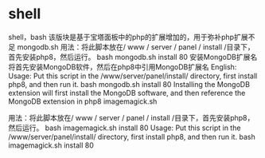 # shell
shell，bash
该版块是基于宝塔面板中的php的扩展增加的，用于弥补php扩展不足
mongodb.sh
用法：将此脚本放在/ www / server / panel / install /目录下，首先安装php8，然后运行。
bash mongodb.sh install 80
安装MongoDB扩展名将首先安装MongoDB软件，然后在php8中引用MongoDB扩展名
English:
Usage: Put this script in the /www/server/panel/install/ directory, first install php8, and then run it.
bash mongodb.sh install 80
Installing the MongoDB extension will first install the MongoDB software, and then reference the MongoDB extension in php8
imagemagick.sh


用法：将此脚本放在/ www / server / panel / install /目录下，首先安装php8，然后运行。
bash imagemagick.sh install 80
Usage: Put this script in the /www/server/panel/install/ directory, first install php8, and then run it.
bash imagemagick.sh install 80
